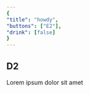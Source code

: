 ```yaml
---
{
"title": "howdy",
"buttons": ["E2"],
"drink": [false]
}
---
```


## D2

Lorem ipsum dolor sit amet